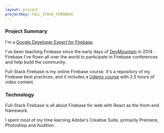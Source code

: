 ```yaml
---
layout: project
projectKey: FULL_STACK_FIREBASE
---
```


### Project Summary

I'm a [Google Developer Expert for Firebase](https://developers.google.com/community/experts/directory/profile/profile-chris_esplin).

I've been teaching Firebase since the early days of [DevMountain](https://devmountain.com/) in 2014 . Firebase I've flown all over the world to participate in Firebase conferences and help build the community.

Full-Stack Firebase is my online Firebase course. It's a repository of my Firebase best practices, and it includes a [Udemy course](https://www.udemy.com/course/full-stack-firebase/) with 2.5 hours of video content.

### Technology

Full-Stack Firebase is all about Firebase for web with React as the front-end framework.

I spent most of my time learning Adobe's Creative Suite, primarily Premiere, Photoshop and Audition.
